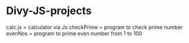 # Divy-JS-projects
calc.js = calculator via Js
checkPrime = program to check prime number
evenNos = program to prime even number from 1 to 100
